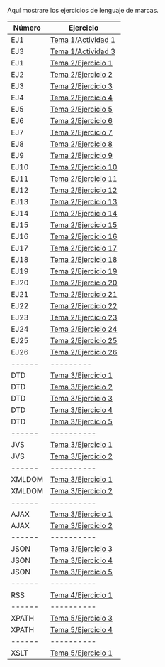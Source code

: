 Aquí mostrare los ejercicios de lenguaje de marcas.

Número | Ejercicio
------ | ------------
EJ1    | [Tema 1/Actividad 1](https://github.com/Cristian1112/Ejercicios-LLMM/blob/master/Tema%201/Actividad%201)
EJ3    | [Tema 1/Actividad 3](https://github.com/Cristian1112/Ejercicios-LLMM/blob/master/Tema%201/Actividad%203)
EJ1    | [Tema 2/Ejercicio 1](https://github.com/Cristian1112/Ejercicios-LLMM/blob/master/Tema%202/Ejercicio%201.html)
EJ2    | [Tema 2/Ejercicio 2](https://github.com/Cristian1112/Ejercicios-LLMM/blob/master/Tema%202/Ejercicio%202.html)
EJ3    | [Tema 2/Ejercicio 3](https://github.com/Cristian1112/Ejercicios-LLMM/blob/master/Tema%202/Ejercicio3.html)
EJ4    | [Tema 2/Ejercicio 4](https://github.com/Cristian1112/Ejercicios-LLMM/blob/master/Tema%202/Ejercicio%204.html)
EJ5    | [Tema 2/Ejercicio 5](https://github.com/Cristian1112/Ejercicios-LLMM/tree/master/Tema%202/Ejercicio%205/Mi%20sitio%20web)
EJ6    | [Tema 2/Ejercicio 6](https://github.com/Cristian1112/Ejercicios-LLMM/blob/master/Tema%202/Ejercicio%206.html)
EJ7    | [Tema 2/Ejercicio 7](https://github.com/Cristian1112/Ejercicios-LLMM/blob/master/Tema%202/Ejercicio%207.html)
EJ8    | [Tema 2/Ejercicio 8](https://github.com/Cristian1112/Ejercicios-LLMM/blob/master/Tema%202/Ejercicio%208.html)
EJ9    | [Tema 2/Ejercicio 9](https://github.com/Cristian1112/Ejercicios-LLMM/blob/master/Tema%202/Ejercicio%209.html)
EJ10   | [Tema 2/Ejercicio 10](https://github.com/Cristian1112/Ejercicios-LLMM/blob/master/Tema%202/Ejercicio%2010.html)
EJ11   | [Tema 2/Ejercicio 11](https://github.com/Cristian1112/Ejercicios-LLMM/blob/master/Tema%202/Ejercicio%2011.html)
EJ12   | [Tema 2/Ejercicio 12](https://github.com/Cristian1112/Ejercicios-LLMM/blob/master/Tema%202/Ejercicio%2012.html)
EJ13   | [Tema 2/Ejercicio 13](https://github.com/Cristian1112/Ejercicios-LLMM/blob/master/Tema%202/Ejercicio%2013.html)
EJ14   | [Tema 2/Ejercicio 14](https://github.com/Cristian1112/Ejercicios-LLMM/tree/master/Tema%202/Ejercicio%2014)
EJ15   | [Tema 2/Ejercicio 15](https://github.com/Cristian1112/Ejercicios-LLMM/tree/master/Tema%202/Ejercicio%2015)
EJ16   | [Tema 2/Ejercicio 16](https://github.com/Cristian1112/Ejercicios-LLMM/blob/master/Tema%202/Ejercicios%2016%2C%2017%2C%2018/Ejercicio%2016.html)
EJ17   | [Tema 2/Ejercicio 17](https://github.com/Cristian1112/Ejercicios-LLMM/blob/master/Tema%202/Ejercicios%2016%2C%2017%2C%2018/Ejercicio%2017.html)
EJ18   | [Tema 2/Ejercicio 18](https://github.com/Cristian1112/Ejercicios-LLMM/blob/master/Tema%202/Ejercicios%2016%2C%2017%2C%2018/Ejercicio%2018.html)
EJ19   | [Tema 2/Ejercicio 19](https://github.com/Cristian1112/Ejercicios-LLMM/blob/master/Tema%202/Ejercicio%2019.html)
EJ20   | [Tema 2/Ejercicio 20](https://github.com/Cristian1112/Ejercicios-LLMM/blob/master/Tema%202/Ejercicio%2020.html)
EJ21   | [Tema 2/Ejercicio 21](https://github.com/Cristian1112/Ejercicios-LLMM/blob/master/Tema%202/Ejercicio%2021.html)
EJ22   | [Tema 2/Ejercicio 22](https://zozor-cristian.000webhostapp.com/zozor.html)
EJ23   | [Tema 2/Ejercicio 23](https://github.com/Cristian1112/Ejercicios-LLMM/blob/master/Tema%202/Ejercicio%2023.html)
EJ24   | [Tema 2/Ejercicio 24](https://github.com/Cristian1112/Ejercicios-LLMM/blob/master/Tema%202/Ejercicio%2024.html)
EJ25   | [Tema 2/Ejercicio 25](https://github.com/Cristian1112/Ejercicios-LLMM/blob/master/Tema%202/Ejercicio%2025.html)
EJ26   | [Tema 2/Ejercicio 26](https://github.com/Cristian1112/Ejercicios-LLMM/blob/master/Tema%202/Ejercicio%2026.html)
------ | ---------
DTD    | [Tema 3/Ejercicio 1](https://github.com/Cristian1112/Ejercicios-LLMM/blob/master/Tema%203/ex1.xml)
DTD    | [Tema 3/Ejercicio 2](https://github.com/Cristian1112/Ejercicios-LLMM/blob/master/Tema%203/ex2.xml)
DTD    | [Tema 3/Ejercicio 3](https://github.com/Cristian1112/Ejercicios-LLMM/blob/master/Tema%203/ex3.xml)
DTD    | [Tema 3/Ejercicio 4](https://github.com/Cristian1112/Ejercicios-LLMM/blob/master/Tema%203/ex4.xml)
DTD    | [Tema 3/Ejercicio 5](https://github.com/Cristian1112/Ejercicios-LLMM/blob/master/Tema%203/ex5.xml)
------ | ----------
JVS    | [Tema 3/Ejercicio 1](https://github.com/Cristian1112/Ejercicios-LLMM/blob/master/Tema%203/MyJS.js.html)
JVS    | [Tema 3/Ejercicio 2](https://github.com/Cristian1112/Ejercicios-LLMM/blob/master/Tema%203/My2JS.js.html)
------ | ----------
XMLDOM | [Tema 3/Ejercicio 1](https://github.com/Cristian1112/Ejercicios-LLMM/blob/master/Tema%203/XML%20DOM1.odt)
XMLDOM | [Tema 3/Ejercicio 2]()
------ | ----------
AJAX   | [Tema 3/Ejercicio 1](https://github.com/Cristian1112/Ejercicios-LLMM/blob/master/Tema%203/AJAX1.odt)
AJAX   | [Tema 3/Ejercicio 2]()
------ | ----------
JSON   | [Tema 3/Ejercicio 3](https://github.com/Cristian1112/Ejercicios-LLMM/blob/master/Tema%203/JSON3.odt)
JSON   | [Tema 3/Ejercicio 4](https://github.com/Cristian1112/Ejercicios-LLMM/blob/master/Tema%203/JSON4.odt)
JSON   | [Tema 3/Ejercicio 5](https://github.com/Cristian1112/Ejercicios-LLMM/blob/master/Tema%203/JSON5.odt)
------ | ----------
RSS    | [Tema 4/Ejercicio 1]()
------ | ----------
XPATH  | [Tema 5/Ejercicio 3]()
XPATH  | [Tema 5/Ejercicio 4]()
------ | ----------
XSLT   | [Tema 5/Ejercicio 1]()
